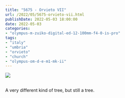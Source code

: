 ```yaml
---
title: "5675 - Orvieto VII"
url: /2022/05/5675-orvieto-vii.html
publishDate: 2022-05-03 18:00:00
date: 2022-05-03
categories:
- "olympus-m-zuiko-digital-ed-12-100mm-f4-0-is-pro"
tags:
- "italy"
- "umbria"
- "orvieto"
- "church"
- "olympus-om-d-e-m1-mk-ii"
---
```

<div class="container">
<div class="center"><a target="_blank" href="https://d25zfm9zpd7gm5.cloudfront.net/1200x1200/2019/20190905_120340_lr.jpg"><img class="webfeedsFeaturedVisual" src="https://d25zfm9zpd7gm5.cloudfront.net/0600x0600/2019/20190905_120340_lr.jpg" /></a></div>
</div>
<br />

A very different kind of tree, but still a tree. 
